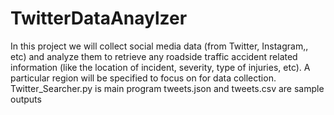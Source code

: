 # TwitterDataAnaylzer
In this project we will collect social media data (from Twitter, Instagram,, etc) and analyze them to retrieve any roadside traffic accident related information (like the location of incident, severity, type of injuries, etc). A particular region will be specified to focus on for data collection.
Twitter_Searcher.py is main program
tweets.json and tweets.csv are sample outputs
